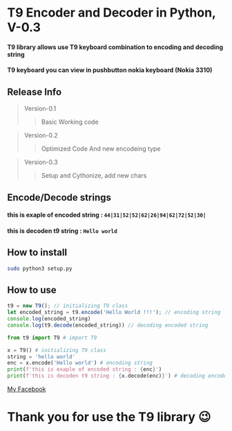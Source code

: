# T9 Encoder and Decoder in Python, V-0.3
#### T9 library allows use T9 keyboard combination to encoding and decoding string
#### T9 keyboard you can view in pushbutton nokia keyboard (Nokia 3310)

## Release Info
> Version-0.1
>> Basic Working code

> Version-0.2
>> Optimized Code And new encodeing type

> Version-0.3
>> Setup and Cythonize, add new chars

## Encode/Decode strings
#### this is exaple of encoded string : `44|31|52|52|62|26|94|62|72|52|30|`
#### this is decoden t9 string : `Hello world`

## How to install
```bash
sudo python3 setup.py
```

## How to use

```js
t9 = new T9(); // initializing T9 class
let encoded_string = t9.encode('Hello World !!!'); // encoding string
console.log(encoded_string)
console.log(t9.decode(encoded_string)) // decoding encoded string
```

```python 
from t9 import T9 # import T9

x = T9() # initializing T9 class
string = 'hello world' 
enc = x.encode('Hello world') # encoding string
print(f'this is exaple of encoded string : {enc}')
print(f'this is decoden t9 string : {x.decode(enc)}') # decoding encoded string
```

[My Facebook](https://www.facebook.com/King.of.the.wold.Misha/)

# Thank you for use the T9 library :wink:
